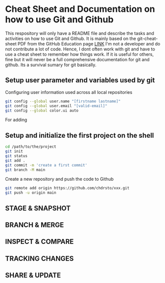 # Cheat Sheet and Documentation on how to use Git and Github
This respository will only have a README file and describe the tasks and activities on how to use Git and Github.
It is mainly based on the git-cheat-sheet PDF from the GitHub Education page [LINK](https://education.github.com/git-cheat-sheet-education.pdf)
I'm not a developer and do not contribute a lot of code. Hence, I dont often work with git and have to use a cheat sheet to remember how things work. If it is useful for others, fine but it will never be a full comprehensive documentation for git and github.
Its a survival sumary for git basically.

## Setup user parameter and variables used by git
Configuring user information used across all local repositories
```bash
git config --global user.name "[firstname lastname]"
git config --global user.email "[valid-email]"
git config --global color.ui auto
```
For adding

## Setup and initialize the first project on the shell
```bash
cd /path/to/the/project
git init
git status
git add .
git commit -m 'create a first commit'
git branch -M main
```
Create a new repository and push the code to Github
```bash
git remote add origin https://github.com/chdrsto/xxx.git
git push -u origin main
```

## STAGE & SNAPSHOT

## BRANCH & MERGE

## INSPECT & COMPARE

## TRACKING CHANGES

## SHARE & UPDATE
